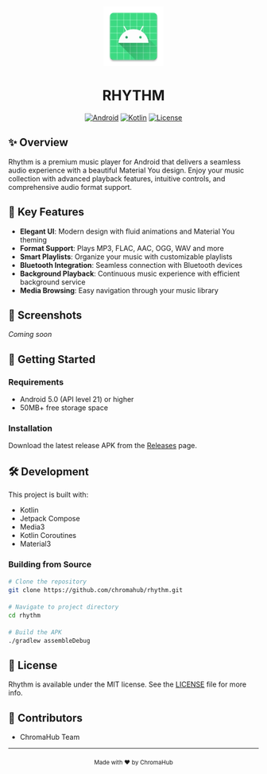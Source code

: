 <div align="center">
  <img src="app/src/main/res/mipmap-xxxhdpi/ic_launcher.webp" width="120" height="120" alt="Rhythm Logo"/>
  
  # RHYTHM
  
  [![Android](https://img.shields.io/badge/Platform-Android-3DDC84?style=flat-square&logo=android&logoColor=white)](https://www.android.com)
  [![Kotlin](https://img.shields.io/badge/Kotlin-1.8-7F52FF?style=flat-square&logo=kotlin&logoColor=white)](https://kotlinlang.org)
  [![License](https://img.shields.io/badge/License-MIT-blue?style=flat-square)](LICENSE)
</div>

## ✨ Overview

Rhythm is a premium music player for Android that delivers a seamless audio experience with a beautiful Material You design. Enjoy your music collection with advanced playback features, intuitive controls, and comprehensive audio format support.

## 🎵 Key Features

- **Elegant UI**: Modern design with fluid animations and Material You theming
- **Format Support**: Plays MP3, FLAC, AAC, OGG, WAV and more
- **Smart Playlists**: Organize your music with customizable playlists
- **Bluetooth Integration**: Seamless connection with Bluetooth devices
- **Background Playback**: Continuous music experience with efficient background service
- **Media Browsing**: Easy navigation through your music library

## 📱 Screenshots

*Coming soon*

## 🚀 Getting Started

### Requirements
- Android 5.0 (API level 21) or higher
- 50MB+ free storage space

### Installation
Download the latest release APK from the [Releases](https://github.com/chromahub/rhythm/releases) page.

## 🛠️ Development

This project is built with:
- Kotlin
- Jetpack Compose
- Media3
- Kotlin Coroutines
- Material3

### Building from Source
```bash
# Clone the repository
git clone https://github.com/chromahub/rhythm.git

# Navigate to project directory
cd rhythm

# Build the APK
./gradlew assembleDebug
```

## 📄 License

Rhythm is available under the MIT license. See the [LICENSE](LICENSE) file for more info.

## 👥 Contributors

- ChromaHub Team

---

<div align="center">
  <sub>Made with ❤️ by ChromaHub</sub>
</div>
